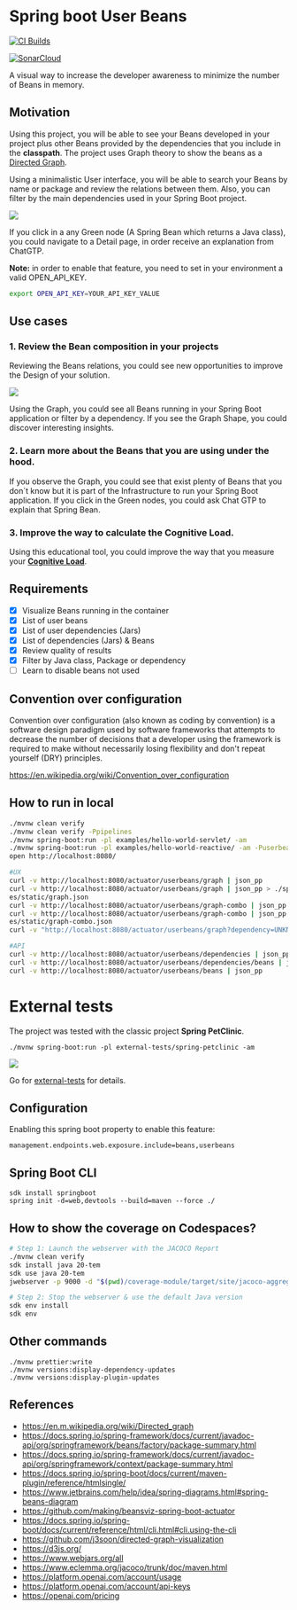 # Spring boot User Beans

[![CI Builds](https://github.com/jabrena/spring-boot-user-beans/actions/workflows/build.yaml/badge.svg?branch=main)](https://github.com/jabrena/spring-boot-user-beans/actions/workflows/build.yaml)

[![SonarCloud](https://sonarcloud.io/images/project_badges/sonarcloud-white.svg)](https://sonarcloud.io/summary/new_code?id=jabrena_spring-boot-user-beans)

A visual way to increase the developer awareness to minimize the number of Beans in memory.

## Motivation

Using this project, you will be able to see your Beans developed in your project
plus other Beans provided by the dependencies that you include
in the **classpath**. The project uses Graph theory to show the beans as a [Directed Graph](https://en.m.wikipedia.org/wiki/Directed_graph).

Using a minimalistic User interface, you will be able to search
your Beans by name or package and review the relations between them.
Also, you can filter by the main dependencies used in your Spring Boot project.

![](./docs/user-beans10.png)

If you click in a any Green node (A Spring Bean which returns a Java class),
you could navigate to a Detail page, in order receive an explanation from ChatGTP.

**Note:** in order to enable that feature, you need to set in your
environment a valid OPEN_API_KEY.

```bash
export OPEN_API_KEY=YOUR_API_KEY_VALUE
```

## Use cases

### 1. Review the Bean composition in your projects

Reviewing the Beans relations, you could see new opportunities
to improve the Design of your solution.

![](./docs/use-case1.png)

Using the Graph, you could see all Beans running in your Spring Boot application
or filter by a dependency. If you see the Graph Shape, you could discover
interesting insights.

### 2. Learn more about the Beans that you are using under the hood.

If you observe the Graph, you could see that exist plenty of Beans that you
don´t know but it is part of the Infrastructure to run your Spring Boot
application. If you click in the Green nodes, you could ask Chat GTP to
explain that Spring Bean.

### 3. Improve the way to calculate the Cognitive Load.

Using this educational tool, you could improve the way that you measure
your [**Cognitive Load**](https://en.wikipedia.org/wiki/Cognitive_load).

## Requirements

- [x] Visualize Beans running in the container
- [x] List of user beans
- [x] List of user dependencies (Jars)
- [x] List of dependencies (Jars) & Beans
- [x] Review quality of results
- [x] Filter by Java class, Package or dependency
- [ ] Learn to disable beans not used

## Convention over configuration

Convention over configuration (also known as coding by convention) is a software design paradigm used by software frameworks that attempts to decrease the number of decisions that a developer using the framework is required to make without necessarily losing flexibility and don't repeat yourself (DRY) principles.

https://en.wikipedia.org/wiki/Convention_over_configuration

## How to run in local

```bash
./mvnw clean verify
./mvnw clean verify -Ppipelines
./mvnw spring-boot:run -pl examples/hello-world-servlet/ -am
./mvnw spring-boot:run -pl examples/hello-world-reactive/ -am -Puserbeans
open http://localhost:8080/

#UX
curl -v http://localhost:8080/actuator/userbeans/graph | json_pp
curl -v http://localhost:8080/actuator/userbeans/graph | json_pp > ./spring-boot-user-beans-starter/src/main/resourc
es/static/graph.json
curl -v http://localhost:8080/actuator/userbeans/graph-combo | json_pp
curl -v http://localhost:8080/actuator/userbeans/graph-combo | json_pp > ./spring-boot-user-beans-starter/src/main/resourc
es/static/graph-combo.json
curl -v "http://localhost:8080/actuator/userbeans/graph?dependency=UNKNOWN" | json_pp

#API
curl -v http://localhost:8080/actuator/userbeans/dependencies | json_pp
curl -v http://localhost:8080/actuator/userbeans/dependencies/beans | json_pp
curl -v http://localhost:8080/actuator/userbeans/beans | json_pp
```

# External tests

The project was tested with the classic project **Spring PetClinic**.

```
./mvnw spring-boot:run -pl external-tests/spring-petclinic -am
```

![](./docs/spring-petclinic.png)

Go for [external-tests](./external-tests/README.md) for details.

## Configuration

Enabling this spring boot property to enable this feature:

```
management.endpoints.web.exposure.include=beans,userbeans
```

## Spring Boot CLI

```
sdk install springboot
spring init -d=web,devtools --build=maven --force ./
```

## How to show the coverage on Codespaces?

```bash
# Step 1: Launch the webserver with the JACOCO Report
./mvnw clean verify
sdk install java 20-tem
sdk use java 20-tem
jwebserver -p 9000 -d "$(pwd)/coverage-module/target/site/jacoco-aggregate/"

# Step 2: Stop the webserver & use the default Java version
sdk env install
sdk env
```

## Other commands

```
./mvnw prettier:write
./mvnw versions:display-dependency-updates
./mvnw versions:display-plugin-updates
```

## References

- https://en.m.wikipedia.org/wiki/Directed_graph
- https://docs.spring.io/spring-framework/docs/current/javadoc-api/org/springframework/beans/factory/package-summary.html
- https://docs.spring.io/spring-framework/docs/current/javadoc-api/org/springframework/context/package-summary.html
- https://docs.spring.io/spring-boot/docs/current/maven-plugin/reference/htmlsingle/
- https://www.jetbrains.com/help/idea/spring-diagrams.html#spring-beans-diagram
- https://github.com/making/beansviz-spring-boot-actuator
- https://docs.spring.io/spring-boot/docs/current/reference/html/cli.html#cli.using-the-cli
- https://github.com/j3soon/directed-graph-visualization
- https://d3js.org/
- https://www.webjars.org/all
- https://www.eclemma.org/jacoco/trunk/doc/maven.html
- https://platform.openai.com/account/usage
- https://platform.openai.com/account/api-keys
- https://openai.com/pricing
